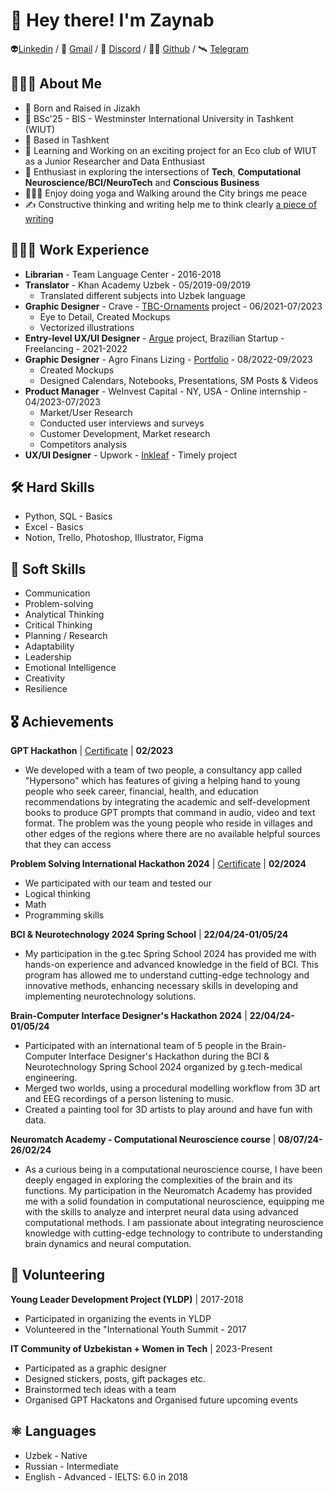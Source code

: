 # 👋 Hey there! I'm Zaynab
👽[Linkedin](https://www.linkedin.com/in/zaynab-soyokulova/)  / 📧 [Gmail](https://mail.google.com/mail/u/soyoqulova@gmail.com) / 💽 [Discord](https://discordapp.com/users/1052815197422751805) / 
🕵️‍♀️ [Github](https://github.com/aurorazeyn) / 🛰️ [Telegram](https://t.me/aurorazeyn) 

## 👩🏻‍💻 About Me
- 🌱  Born and Raised in Jizakh
- 🏢  BSc'25 - BIS - Westminster International University in Tashkent (WIUT)
- 📍  Based in Tashkent
- 💼  Learning and Working on an exciting project for an Eco club of WIUT as a Junior Researcher and Data Enthusiast
- 🧠  Enthusiast in exploring the intersections of **Tech**, **Computational Neuroscience/BCI/NeuroTech** and **Conscious Business**
- 🧘🏻‍♀️  Enjoy doing yoga and Walking around the City brings me peace
- ✍️  Constructive thinking and writing help me to think clearly [a piece of writing](https://www.linkedin.com/pulse/unconscious-becomes-conscious-zaynab-soyokulova/)

## 🕵🏻‍♀️ Work Experience
- **Librarian** - Team Language Center - 2016-2018
- **Translator** - Khan Academy Uzbek  -  05/2019-09/2019
  - Translated different subjects into Uzbek language
- **Graphic Designer** - Crave - [TBC-Ornaments](https://tbc-ornaments.uz/) project - 06/2021-07/2023
  - Eye to Detail, Created Mockups
  - Vectorized illustrations
- **Entry-level UX/UI Designer** - [Argue](https://www.figma.com/file/2hwgObRTqmrystdDsjP83J/ARG?type=design&node-id=2316%3A30665&mode=design&t=cD3eNpGMbeYvzFHo-1) project, Brazilian Startup - Freelancing - 2021-2022
- **Graphic Designer** - Agro Finans Lizing - [Portfolio](https://www.notion.so/aurorazeyn/Portfolio-87ca5e1282f74d9987a571fd5983c50a?pvs=4) - 08/2022-09/2023
   - Created Mockups
   - Designed Calendars, Notebooks, Presentations, SM Posts & Videos 
- **Product Manager** - WeInvest Capital - NY, USA - Online internship - 04/2023-07/2023
   - Market/User Research
   - Conducted user interviews and surveys
   - Customer Development, Market research
   - Competitors analysis
- **UX/UI Designer** - Upwork - [Inkleaf](https://www.figma.com/file/mgyughXN9SdhDgeXVdgEFV/InkLeaf?type=design&node-id=0%3A1&mode=design&t=l76sLjBe1oWceYqJ-1) - Timely project


## 🛠 Hard Skills
- Python, SQL - Basics
- Excel - Basics
- Notion, Trello, Photoshop, Illustrator, Figma 

## 🌼 Soft Skills
- Communication
- Problem-solving
- Analytical Thinking
- Critical Thinking
- Planning / Research
- Adaptability
- Leadership
- Emotional Intelligence
- Creativity
- Resilience

## 🎖 Achievements
**GPT Hackathon** | [Certificate](https://media.licdn.com/dms/image/D4D2DAQGG56PYmRiuMQ/profile-treasury-image-shrink_800_800/0/1709739140105?e=1711213200&v=beta&t=w_vygLpT8jaI4fPjjxMsI-zzlrl0DwEt4zMv_oHbF9U) | **02/2023**
- We developed with a team of two people, a consultancy app called "Hypersono" which has features of
giving a helping hand to young people who seek career, financial, health, and education recommendations by integrating the academic and self-development books to produce GPT prompts that command in audio, video and text format. The problem was the young people who reside in villages and other edges of the regions where there are no available helpful sources that they can access

**Problem Solving International Hackathon 2024** | [Certificate](https://media.licdn.com/dms/image/D4D2DAQF4jOrtQ9VHmw/profile-treasury-document-cover-images_1280/0/1709738960973?e=1711213200&v=beta&t=pVpBD2zZ0bux9ZBl4bpazMOGFQg5IRtd_D9RUw0dYU0) | **02/2024**
- We participated with our team and tested our
- Logical thinking
- Math
- Programming skills

**BCI & Neurotechnology 2024 Spring School** | **22/04/24-01/05/24**
- My participation in the g.tec Spring School 2024 has provided me with hands-on experience and advanced knowledge in the field of BCI. This program has allowed me to understand cutting-edge technology and innovative methods, enhancing necessary skills in developing and implementing neurotechnology solutions.

**Brain-Computer Interface Designer's Hackathon 2024** | **22/04/24-01/05/24**
- Participated with an international team of 5 people in the Brain-Computer Interface Designer's Hackathon during the BCI & Neurotechnology Spring School 2024 organized by g.tech-medical engineering.
- Merged two worlds, using a procedural modelling workflow from 3D art and EEG recordings of a person listening to music. 
- Created a painting tool for 3D artists to play around and have fun with data.

**Neuromatch Academy - Computational Neuroscience course** | **08/07/24-26/02/24**
- As a curious being in a computational neuroscience course, I have been deeply engaged in exploring the complexities of the brain and its functions. My participation in the Neuromatch 
  Academy has provided me with a solid foundation in computational neuroscience, equipping me with the skills to analyze and interpret neural data using advanced computational methods. 
  I am passionate about integrating neuroscience knowledge with cutting-edge technology to contribute to understanding brain dynamics and neural computation.

## 🌋 Volunteering
**Young Leader Development Project (YLDP)** | 2017-2018
 - Participated in organizing the events in YLDP
 - Volunteered in the "International Youth Summit - 2017

**IT Community of Uzbekistan + Women in Tech** | 2023-Present
- Participated as a graphic designer
- Designed stickers, posts, gift packages etc.
- Brainstormed tech ideas with a team
- Organised GPT Hackatons and Organised future upcoming events 

## ⚛️ Languages
- Uzbek - Native
- Russian - Intermediate
- English - Advanced - IELTS: 6.0 in 2018




